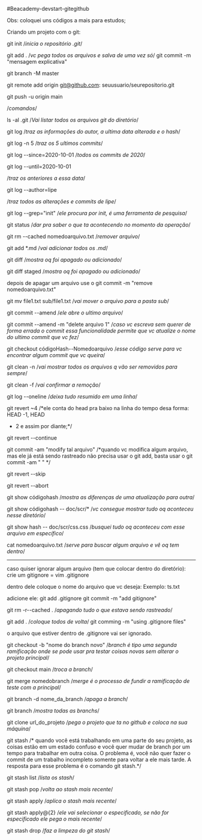 #Beacademy-devstart-gitegithub

Obs: coloquei uns códigos a mais para estudos;

Criando um projeto com o git:

git init
/*inicia o repositório .git*/

git add .
/*vc pega todos os arquivos e salva de uma vez só*/
git commit -m "mensagem explicativa"

git branch -M master

git remote add origin git@github.com: seuusuario/seurepositorio.git

git push -u origin main

/*comandos*/

ls -al .git 
/*Vai listar todos os arquivos git do diretório*/

git log
/*traz as informações do autor, a ultima data alterada e o hash*/

git log -n 5
/*traz os 5 ultimos commits*/

git log --since=2020-10-01
/*todos os commits de 2020*/

git log --until=2020-10-01

/*traz os anteriores a essa data*/

git log --author=lipe

/*traz todos as alterações e commits de lipe*/

git log --grep="init"
/*ele procura por init, é uma ferramenta de pesquisa*/

git status
/*dar pra saber o que ta acontecendo no momento da operação*/

git rm --cached nomedoarquivo.txt
/*remover arquivo*/

git add *.md 
/*vai adicionar todos os .md*/

git diff
/*mostra oq foi apagado ou adicionado*/

git diff staged
/*mostra oq foi apagado ou adicionado*/

depois de apagar um arquivo use o git commit -m "remove nomedoarquivo.txt"

git mv file1.txt sub/file1.txt
/*vai mover o arquivo para a pasta sub*/

git commit --amend 
/*ele abre o ultimo arquivo*/

git commit --amend -m "delete arquivo 1"
/*caso vc escreva sem querer de forma errada o commit essa funcionalidade
permite que vc atualize o nome do ultimo commit que vc fez*/

git checkout códigoHash--Nomedoarquivo
/*esse código serve para vc encontrar algum commit que vc queira*/

git clean -n
/*vai mostrar todos os arquivos q vão ser removidos para sempre*/

git clean -f
/*vai confirmar a remoção*/

git log --oneline
/*deixa tudo resumido em uma linha*/

git revert ~4
/*ele conta do head pra baixo na linha do tempo desa forma: HEAD -1, HEAD
- 2 e assim por diante;*/

git revert --continue

git commit -am "modify tal arquivo"
/*quando vc modifica algum arquivo, mas ele já está sendo rastreado não 
precisa usar o git add, basta usar o git commit -am " "
*/

git revert --skip

git revert --abort

git show códigohash
/*mostra as diferenças de uma atualização para outra*/

git show códigohash -- doc/scr/*
/*vc consegue mostrar tudo oq aconteceu nesse diretório*/

git show hash -- doc/scr/css.css
/*busquei tudo oq aconteceu com esse arquivo em específico*/

cat nomedoarquivo.txt
/*serve para buscar algum arquivo e vê oq tem dentro*/
*******************************************************************
caso quiser ignorar algum arquivo (tem que colocar dentro do diretório):
crie um gitignore = vim .gitignore

dentro dele coloque o nome do arquivo que vc deseja:
Exemplo: ts.txt

adicione ele: git add .gitignore
git commit -m "add gitignore"


git rm -r--cached .
/*apagando tudo o que estava sendo rastreado*/

git add .
/*coloque todos de volta*/
git comming -m "using .gitignore files"

o arquivo que estiver dentro de .gitignore vai ser ignorado.

git checkout -b "nome do branch novo"
/*branch é tipo uma segunda ramificação onde se pode usar pra testar coisas
novas sem alterar o projeto principal*/

git checkout main
/*troca a branch*/

git merge nomedobranch
/*merge é o processo de fundir a ramificação de teste com a principal*/

git branch -d nome_da_branch
/*apaga a branch*/

git branch
/*mostra todas as branchs*/

git clone url_do_projeto
/*pega o projeto que ta no github e coloca na sua máquina*/

git stash
/* quando você está trabalhando em uma parte do seu projeto, as coisas estão em um estado confuso e você quer mudar de 
branch por um tempo para trabalhar em outra coisa. O problema é, você não quer fazer o commit de um trabalho incompleto
somente para voltar a ele mais tarde. A resposta para esse problema é o comando git stash.*/

git stash list
/*lista os stash*/

git stash pop
/*volta ao stash mais recente*/

git stash apply
/*aplica o stash mais recente*/

git stash apply@{2}
/*ele vai selecionar o especificado, se não for especificado ele pega o mais recente*/

git stash drop
/*faz a limpeza do git stash*/
